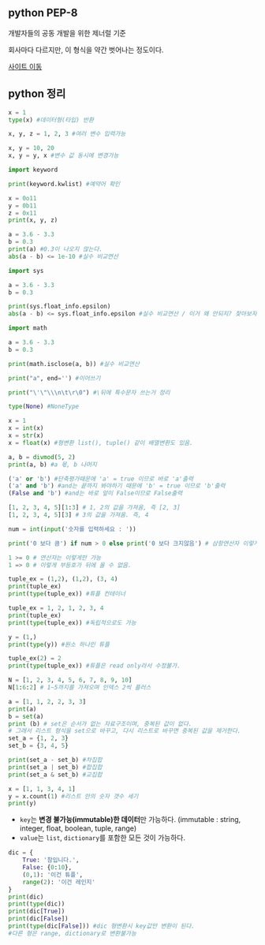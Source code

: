 ## python PEP-8

개발자들의 공동 개발을 위한 제너럴 기준

회사마다 다르지만, 이 형식을 약간 벗어나는 정도이다.

[사이트 이동](https://www.python.org/dev/peps/pep-0008/)



## python 정리

```python
x = 1
type(x) #데이터형(타입) 반환
```

```python
x, y, z = 1, 2, 3 #여러 변수 입력가능
```

```python
x, y = 10, 20
x, y = y, x #변수 값 동시에 변경가능
```

``` python
import keyword

print(keyword.kwlist) #예약어 확인
```

``` python
x = 0o11
y = 0b11
z = 0x11
print(x, y, z)
```

``` python
a = 3.6 - 3.3
b = 0.3
print(a) #0.3이 나오지 않는다.
abs(a - b) <= 1e-10 #실수 비교연산
```

``` python
import sys

a = 3.6 - 3.3
b = 0.3

print(sys.float_info.epsilon)
abs(a - b) <= sys.float_info.epsilon #실수 비교연산 / 이거 왜 안되지? 찾아보자.
```

``` python
import math

a = 3.6 - 3.3
b = 0.3

print(math.isclose(a, b)) #실수 비교연산
```

``` python
print("a", end='') #이어쓰기
```

``` python
print("\'\"\\\n\t\r\0") #\뒤에 특수문자 쓰는거 정리
```

``` python
type(None) #NoneType
```

``` python
x = 1
x = int(x)
x = str(x)
x = float(x) #형변환 list(), tuple() 같이 배열변환도 있음.
```

``` python
a, b = divmod(5, 2)
print(a, b) #a 몫, b 나머지
```

```  python
('a' or 'b') #단축평가때문에 'a' = true 이므로 바로 'a'출력
('a' and 'b') #and는 끝까지 봐야하기 때문에 'b' = true 이므로 'b'출력
(False and 'b') #and는 바로 앞이 False이므로 False출력
```

```  python
[1, 2, 3, 4, 5][1:3] # 1, 2의 값을 가져옴, 즉 [2, 3]
[1, 2, 3, 4, 5][3] # 3의 값을 가져옴. 즉, 4
```

``` python
num = int(input('숫자를 입력하세요 : '))

print('0 보다 큼') if num > 0 else print('0 보다 크지않음') # 삼항연산자 이렇게 if 가능
```

``` python
1 >= 0 # 연산자는 이렇게만 가능
1 => 0 # 이렇게 부등호가 뒤에 올 수 없음.
```

``` python
tuple_ex = (1,2), (1,2), (3, 4)
print(tuple_ex)
print(type(tuple_ex)) #튜플 컨테이너

tuple_ex = 1, 2, 1, 2, 3, 4
print(tuple_ex)
print(type(tuple_ex)) #독립적으로도 가능

y = (1,)
print(type(y)) #원소 하나인 튜플

tuple_ex(2) = 2
print(type(tuple_ex)) #튜플은 read only라서 수정불가.

```

``` python
N = [1, 2, 3, 4, 5, 6, 7, 8, 9, 10]
N[1:6:2] # 1~5까지를 가져오며 인덱스 2씩 플러스
```

``` python
a = [1, 1, 2, 2, 3, 3]
print(a)
b = set(a)
print (b) # set은 순서가 없는 자료구조이며, 중복된 값이 없다.
# 그래서 리스트 형식을 set으로 바꾸고, 다시 리스트로 바꾸면 중복된 값을 제거한다.
set_a = {1, 2, 3}
set_b = {3, 4, 5}

print(set_a - set_b) #차집합
print(set_a | set_b) #합집합
print(set_a & set_b) #교집합
```

```python
x = [1, 1, 3, 4, 1]
y = x.count(1) #리스트 안의 숫자 갯수 세기
print(y)
```

- `key`는 **변경 불가능(immutable)한 데이터**만 가능하다. (immutable : string, integer, float, boolean, tuple, range)
- `value`는 `list`, `dictionary`를 포함한 모든 것이 가능하다.

``` python
dic = {
    True: '참입니다.',
    False: {0:10},
    (0,1): '이건 튜플',
    range(2): '이건 레인지'
}
print(dic)
print(type(dic))
print(dic[True])
print(dic[False])
print(type(dic[False])) #dic 형변환시 key값만 변환이 된다.
#다른 형은 range, dictionary로 변환불가능
```

